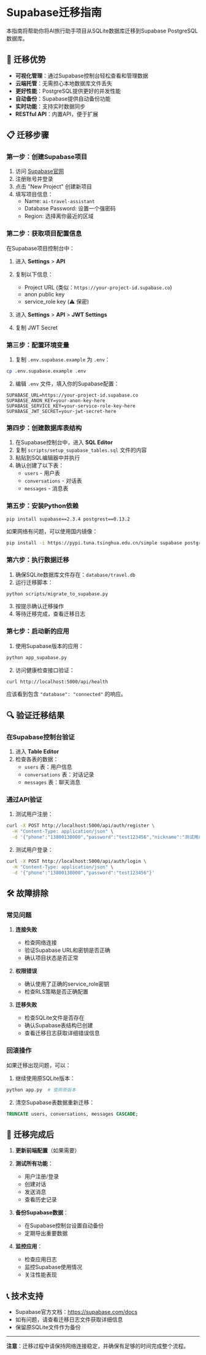 # Supabase迁移指南

本指南将帮助你将AI旅行助手项目从SQLite数据库迁移到Supabase PostgreSQL数据库。

## 🎯 迁移优势

- **可视化管理**：通过Supabase控制台轻松查看和管理数据
- **云端托管**：无需担心本地数据库文件丢失
- **更好性能**：PostgreSQL提供更好的并发性能
- **自动备份**：Supabase提供自动备份功能
- **实时功能**：支持实时数据同步
- **RESTful API**：内置API，便于扩展

## 📋 迁移步骤

### 第一步：创建Supabase项目

1. 访问 [Supabase官网](https://supabase.com)
2. 注册账号并登录
3. 点击 "New Project" 创建新项目
4. 填写项目信息：
   - Name: `ai-travel-assistant`
   - Database Password: 设置一个强密码
   - Region: 选择离你最近的区域

### 第二步：获取项目配置信息

在Supabase项目控制台中：

1. 进入 **Settings** > **API**
2. 复制以下信息：
   - Project URL (类似：`https://your-project-id.supabase.co`)
   - anon public key
   - service_role key (⚠️ 保密)

3. 进入 **Settings** > **API** > **JWT Settings**
4. 复制 JWT Secret

### 第三步：配置环境变量

1. 复制 `.env.supabase.example` 为 `.env`：
```bash
cp .env.supabase.example .env
```

2. 编辑 `.env` 文件，填入你的Supabase配置：
```env
SUPABASE_URL=https://your-project-id.supabase.co
SUPABASE_ANON_KEY=your-anon-key-here
SUPABASE_SERVICE_KEY=your-service-role-key-here
SUPABASE_JWT_SECRET=your-jwt-secret-here
```

### 第四步：创建数据库表结构

1. 在Supabase控制台中，进入 **SQL Editor**
2. 复制 `scripts/setup_supabase_tables.sql` 文件的内容
3. 粘贴到SQL编辑器中并执行
4. 确认创建了以下表：
   - `users` - 用户表
   - `conversations` - 对话表
   - `messages` - 消息表

### 第五步：安装Python依赖

```bash
pip install supabase==2.3.4 postgrest==0.13.2
```

如果网络有问题，可以使用国内镜像：
```bash
pip install -i https://pypi.tuna.tsinghua.edu.cn/simple supabase postgrest
```

### 第六步：执行数据迁移

1. 确保SQLite数据库文件存在：`database/travel.db`
2. 运行迁移脚本：
```bash
python scripts/migrate_to_supabase.py
```

3. 按提示确认迁移操作
4. 等待迁移完成，查看迁移日志

### 第七步：启动新的应用

1. 使用Supabase版本的应用：
```bash
python app_supabase.py
```

2. 访问健康检查接口验证：
```bash
curl http://localhost:5000/api/health
```

应该看到包含 `"database": "connected"` 的响应。

## 🔍 验证迁移结果

### 在Supabase控制台验证

1. 进入 **Table Editor**
2. 检查各表的数据：
   - `users` 表：用户信息
   - `conversations` 表：对话记录
   - `messages` 表：聊天消息

### 通过API验证

1. 测试用户注册：
```bash
curl -X POST http://localhost:5000/api/auth/register \
  -H "Content-Type: application/json" \
  -d '{"phone":"13800138000","password":"test123456","nickname":"测试用户"}'
```

2. 测试用户登录：
```bash
curl -X POST http://localhost:5000/api/auth/login \
  -H "Content-Type: application/json" \
  -d '{"phone":"13800138000","password":"test123456"}'
```

## 🛠️ 故障排除

### 常见问题

1. **连接失败**
   - 检查网络连接
   - 验证Supabase URL和密钥是否正确
   - 确认项目状态是否正常

2. **权限错误**
   - 确认使用了正确的service_role密钥
   - 检查RLS策略是否正确配置

3. **迁移失败**
   - 检查SQLite文件是否存在
   - 确认Supabase表结构已创建
   - 查看迁移日志获取详细错误信息

### 回滚操作

如果迁移出现问题，可以：

1. 继续使用原SQLite版本：
```bash
python app.py  # 使用原版本
```

2. 清空Supabase表数据重新迁移：
```sql
TRUNCATE users, conversations, messages CASCADE;
```

## 🎉 迁移完成后

1. **更新前端配置**（如果需要）
2. **测试所有功能**：
   - 用户注册/登录
   - 创建对话
   - 发送消息
   - 查看历史记录

3. **备份Supabase数据**：
   - 在Supabase控制台设置自动备份
   - 定期导出重要数据

4. **监控应用**：
   - 检查应用日志
   - 监控Supabase使用情况
   - 关注性能表现

## 📞 技术支持

- Supabase官方文档：https://supabase.com/docs
- 如有问题，请查看迁移日志文件获取详细信息
- 保留原SQLite文件作为备份

---

**注意**：迁移过程中请保持网络连接稳定，并确保有足够的时间完成整个流程。